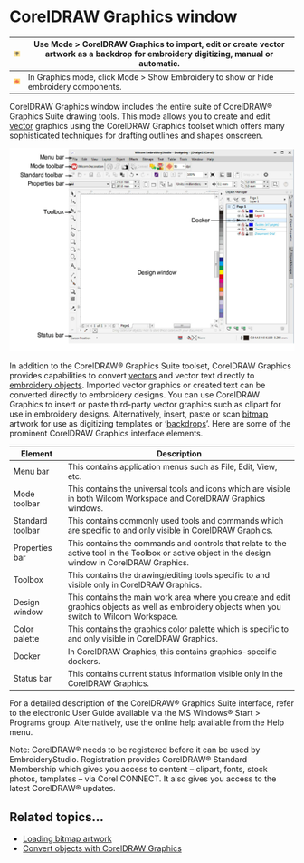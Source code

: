 # CorelDRAW Graphics window

| ![SwitchToCorelDRAW.png](assets/SwitchToCorelDRAW.png) | Use Mode > CorelDRAW Graphics to import, edit or create vector artwork as a backdrop for embroidery digitizing, manual or automatic. |
| ------------------------------------------------------ | ------------------------------------------------------------------------------------------------------------------------------------ |
| ![ShowEmbroidery.png](assets/ShowEmbroidery.png)       | In Graphics mode, click Mode > Show Embroidery to show or hide embroidery components.                                                |

CorelDRAW Graphics window includes the entire suite of CorelDRAW® Graphics Suite drawing tools. This mode allows you to create and edit [vector](../../glossary/glossary) graphics using the CorelDRAW Graphics toolset which offers many sophisticated techniques for drafting outlines and shapes onscreen.

![EmbStudioGraphicsMode.png](assets/EmbStudioGraphicsMode.png)

In addition to the CorelDRAW® Graphics Suite toolset, CorelDRAW Graphics provides capabilities to convert [vectors](../../glossary/glossary) and vector text directly to [embroidery objects](../../glossary/glossary). Imported vector graphics or created text can be converted directly to embroidery designs. You can use CorelDRAW Graphics to insert or paste third-party vector graphics such as clipart for use in embroidery designs. Alternatively, insert, paste or scan [bitmap](../../glossary/glossary) artwork for use as digitizing templates or ‘[backdrops](../../glossary/glossary)’. Here are some of the prominent CorelDRAW Graphics interface elements.

| Element          | Description                                                                                                                                        |
| ---------------- | -------------------------------------------------------------------------------------------------------------------------------------------------- |
| Menu bar         | This contains application menus such as File, Edit, View, etc.                                                                                     |
| Mode toolbar     | This contains the universal tools and icons which are visible in both Wilcom Workspace and CorelDRAW Graphics windows.                             |
| Standard toolbar | This contains commonly used tools and commands which are specific to and only visible in CorelDRAW Graphics.                                       |
| Properties bar   | This contains the commands and controls that relate to the active tool in the Toolbox or active object in the design window in CorelDRAW Graphics. |
| Toolbox          | This contains the drawing/editing tools specific to and visible only in CorelDRAW Graphics.                                                        |
| Design window    | This contains the main work area where you create and edit graphics objects as well as embroidery objects when you switch to Wilcom Workspace.     |
| Color palette    | This contains the graphics color palette which is specific to and only visible in CorelDRAW Graphics.                                              |
| Docker           | In CorelDRAW Graphics, this contains graphics-specific dockers.                                                                                    |
| Status bar       | This contains current status information visible only in the CorelDRAW Graphics.                                                                   |

For a detailed description of the CorelDRAW® Graphics Suite interface, refer to the electronic User Guide available via the MS Windows® Start > Programs group. Alternatively, use the online help available from the Help menu.

Note: CorelDRAW® needs to be registered before it can be used by EmbroideryStudio. Registration provides CorelDRAW® Standard Membership which gives you access to content – clipart, fonts, stock photos, templates – via Corel CONNECT. It also gives you access to the latest CorelDRAW® updates.

## Related topics...

- [Loading bitmap artwork](../../Automatic/bitmaps/Loading_bitmap_artwork)
- [Convert objects with CorelDRAW Graphics](../../Automatic/automatic/Convert_objects_with_CorelDRAW_Graphics)
